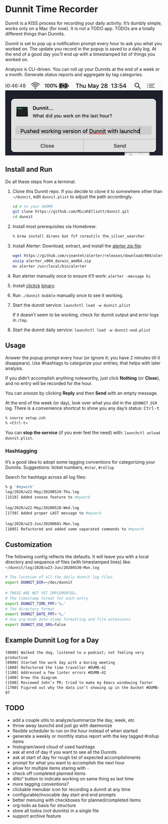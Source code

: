 # Dunnit Time Recorder

Dunnit is a KISS process for recording your daily activity. It’s
dumbly simple, works only on a Mac (for now). It is not a TODO app.
TODOs are a totally different things than Dunnits.

Dunnit is set to pop up a notification prompt every hour to ask you
what you worked on. The update you record in the popup is saved to a
daily log. At the end of a good day you’ll end up with a timestamped
list of things you worked on.

Analysis is CLI-driven. You can roll up your Dunnits at the end of a
week or a month. Generate status reports and aggregate by tag
categories.

![Dunnit Screenshot](dunnit.png)

## Install and Run

Do all these steps from a terminal.

1. Clone this Dunnit repo. If you decide to clone it to somewhere
   other than `~/dunnit`, edit `dunnit.plist` to adjust the path
   accordingly.

   ```sh
   cd # to your $HOME
   git clone https://github.com/MicahElliott/dunnit.git
   cd dunnit
   ```

1. Install most prerequisites via Homebrew:

   ```sh
   % brew install direnv bat fzf coreutils the_silver_searcher
   ```

1. Install Alerter: Download, extract, and install the
   [alerter zip file](https://github.com/vjeantet/alerter/releases):

   ```sh
   wget https://github.com/vjeantet/alerter/releases/download/004/alerter_v004_darwin_amd64.zip
   unzip alerter_v004_darwin_amd64.zip
   mv alerter /usr/local/bin/alerter
   ```

1. Run alerter manually once to ensure it’ll work: `alerter -message hi`

1. Install [cliclick](https://github.com/BlueM/cliclick)
   [binary](https://www.bluem.net/jump/cliclick/).

1. Run `./dunnit-bubble` manually once to see it working.

1. Start the dunnit service: `launchctl load -w dunnit.plist`

   If it doesn’t seem to be working, check for dunnit output and error
   logs in `/tmp`.

1. Start the dunnit daily service: `launchctl load -w dunnit-eod.plist`

## Usage

Answer the popup prompt every hour (or ignore it; you have 2 minutes
till it disappears). Use #hashtags to categorize your entries; that
helps with later analysis.

If you didn’t accomplish anything noteworthy, just click **Nothing**
(or **Close**), and no entry will be recorded for the hour.

You can _snooze_ by clicking **Reply** and then **Send** with an empty
message.

At the end of the week (or day), look over what you did in the
`$DUNNIT_DIR` log. There is a convenience shortcut to show you any
day’s status: <kbd>Ctrl-t</kbd>

```sh
% source setup.zsh
% «Ctrl-t»
```

You can **stop the service** (if you ever feel the need) with:
`launchctl unload dunnit.plist`.

### Hashtagging

It’s a good idea to adopt some tagging conventions for categorizing
your Dunnits. Suggestions: ticket numbers, `#star`, `#rollup`

Search for hashtags across all log files:

```sh
% g '#mywork'
log/2020/w22-May/20200529-Thu.log
[1518] Added snooze feature to #mywork

log/2020/w22-May/20200528-Wed.log
[1739] Added proper LAST message to #mywork

log/2020/w23-Jun/20200601-Mon.log
[1605] Refactored and added some separated commands to #mywork
```

## Customization

The following config reflects the defaults. It will leave you with
a local directory and sequence of files (with timestamped lines) like:
`~/dunnit/log/2020/w23-Jun/20200530-Mon.log`

```sh
# The location of all the daily dunnit log files
export DUNNIT_DIR=~/doc/dunnit

# THESE ARE NOT YET IMPLEMENTED…
# The timestamp format for each entry
export DUNNIT_TIME_FMT='%…'
# The directory format
export DUNNIT_DATE_FMT='%…'
# Use org-mode date-stamp formatting and file extensions
export DUNNIT_USE_ORG=false
```

## Example Dunnit Log for a Day

```log
[0800] Walked the dog, listened to a podcast; not feeling very productive
[0900] Started the work day with a boring meeting
[1000] Refactored the time traveller #DUMB-42
[1100] Addressed a few linter errors #DUMB-42
[1400] Drew the diagram
[1500] Reviewed John’s PR; tried to make my Emacs windowing faster
[1700] Figured out why the data isn’t showing up in the bucket #DUMB-97
```

## TODO

- add a couple utils to analyze/summarize the day, week, etc
- throw away launchd and just go with daemonize
- flexible scheduler to run on the hour instead of when started
- generate a weekly or monthly status report with the key tagged
  #rollup items
- histogram/word cloud of used hashtags
- ask at end of day if you want to see all the Dunnits
- ask at start of day for rough list of expected accomplishments
- prompt for what you want to accomplish the next hour
- allow for multiple items staring with `-`
- check off completed planned items
- ditto“ button to indicate working on same thing as last time
- more tagging conventions?
- clickable menubar icon for recording a dunnit at any time
- configurable/invocable day start and end prompts
- better menuing with checkboxes for planned/completed items
- org-todo as basis for structure
- store all todos (not dunnits) in a single file
- support archive feature
